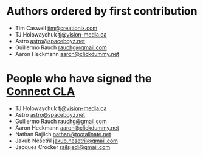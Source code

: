 # Authors ordered by first contribution

 - Tim Caswell <tim@creationix.com>
 - TJ Holowaychuk <tj@vision-media.ca>
 - Astro <astro@spaceboyz.net>
 - Guillermo Rauch <rauchg@gmail.com>
 - Aaron Heckmann <aaron@clickdummy.net>

# People who have signed the [Connect CLA][]

 - TJ Holowaychuk <tj@vision-media.ca>
 - Astro <astro@spaceboyz.net>
 - Guillermo Rauch <rauchg@gmail.com>
 - Aaron Heckmann <aaron@clickdummy.net>
 - Nathan Rajlich <nathan@tootallnate.net>
 - Jakub Nešetřil <jakub.nesetril@gmail.com>
 - Jacques Crocker <railsjedi@gmail.com>

[Connect CLA]: http://extjs.github.com/Connect/Connect%20Individual%20CLA.pdf